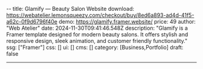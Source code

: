 --
title: Glamify — Beauty Salon Website
download: https://webatelier.lemonsqueezy.com/checkout/buy/8ed6a893-ad4d-41f5-a62c-0f9d6796f40e
demo: https://glamify.framer.website/
price: 49
author: "Web Atelier"
date: 2024-11-30T09:41:46.548Z
description: "Glamify is a Framer template designed for modern beauty salons. It offers stylish and responsive design, sleek animation, and customer friendly functionality."
ssg: ["Framer"]
css: []
ui: []
cms: []
category: [Business,Portfolio]
draft: false

---
